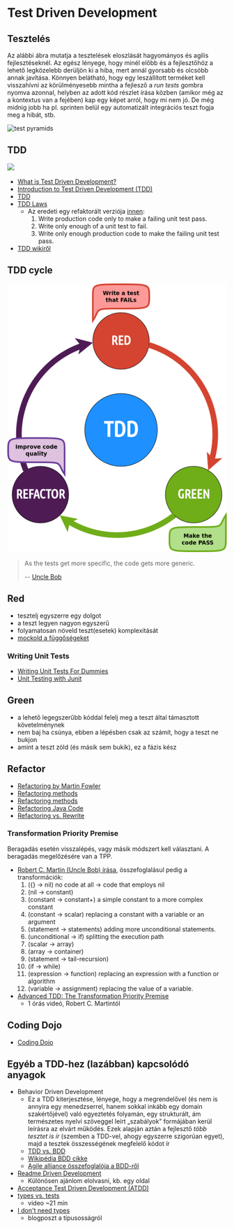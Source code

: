 # Test Driven Development

<!-- toc -->


## Tesztelés

Az alábbi ábra mutatja a tesztelések eloszlását hagyományos és agilis fejlesztéseknél. Az egész lényege, hogy minél előbb és a fejlesztőhöz a lehető legközelebb derüljön ki a hiba, mert annál gyorsabb és olcsóbb annak javítása. Könnyen belátható, hogy egy leszállított terméket kell visszahívni az körülményesebb mintha a fejlesző a _run tests_ gombra nyomva azonnal, helyben az adott kód részlet írása közben (amikor még az a kontextus van a fejében) kap egy képet arról, hogy mi nem jó.
De még midnig jobb ha pl. sprinten belül egy automatizált integrációs teszt fogja meg a hibát, stb.

![test pyramids](http://www.adapttransformation.com/wp-content/uploads/flippyramid.png)


## TDD

![](https://miro.medium.com/max/988/0*rxhD9QmJ6dBghRj1.)

- [What is Test Driven Development?](https://www.guru99.com/test-driven-development.html)
- [Introduction to Test Driven Development (TDD)](http://agiledata.org/essays/tdd.html)
- [TDD](https://www.agilealliance.org/glossary/tdd)
- [TDD Laws](http://butunclebob.com/ArticleS.UncleBob.TheThreeRulesOfTdd)
    - Az eredeti egy refaktorált verziója [innen](http://www.javiersaldana.com/articles/tech/refactoring-the-three-laws-of-tdd):
        1. Write production code only to make a failing unit test pass.
        2. Write only enough of a unit test to fail.
        3. Write only enough production code to make the failing unit test pass.
- [TDD wikiről](https://en.wikipedia.org/wiki/Test-driven_development)


## TDD cycle

<!-- ![](https://miro.medium.com/max/978/1*jFw7ZZMoVcsEYM_fS33DBA.gif) -->

![](../images/tdd.png "TDD mantra: red, green, refactor")

> As the tests get more specific, the code gets more generic.
>
> -- [Uncle Bob](https://sites.google.com/site/unclebobconsultingllc/home/articles/as-the-tests-get-more-specific-the-code-gets-more-generic)


## Red

- tesztelj egyszerre egy dolgot
- a teszt legyen nagyon egyszerű
- folyamatosan növeld teszt(esetek) komplexitását
- [mockold a függőségeket](./legacy_code.html#mocking)


### Writing Unit Tests

- [Writing Unit Tests For Dummies](https://medium.com/@justborromeo/writing-unit-tests-for-dummies-e4282bbfef7c)
- [Unit Testing with Junit](http://www.vogella.com/tutorials/JUnit/article.html)


## Green

- a lehető legegszerűbb kóddal felelj meg a teszt által támasztott követelménynek
- nem baj ha csúnya, ebben a lépésben csak az számít, hogy a teszt ne bukjon
- amint a teszt zöld (és másik sem bukik), ez a fázis kész

## Refactor

- [Refactoring by Martin Fowler](https://martinfowler.com/books/refactoring.html)
- [Refactoring methods](https://web.archive.org/web/20170606150219/http://www.integralist.co.uk/posts/refactoring-techniques.html)
- [Refactoring methods](https://refactoring.com/catalog/)
- [Refactoring Java Code](http://www.methodsandtools.com/archive/archive.php?id=4)
- [Refactoring vs. Rewrite](https://www.targetprocess.com/blog/2009/11/refactoring-vs-rewrite/)


### Transformation Priority Premise

Beragadás esetén visszalépés, vagy másik módszert kell választani. A beragadás megelőzésére van a TPP.

- [Robert C. Martin (Uncle Bob) írása](https://blog.cleancoder.com/uncle-bob/2013/05/27/TheTransformationPriorityPremise.html), összefoglalásul pedig a transformációk:
    1. ({} -> nil) no code at all -> code that employs nil
    2. (nil -> constant)
    3. (constant -> constant+) a simple constant to a more complex constant
    4. (constant -> scalar) replacing a constant with a variable or an argument
    5. (statement -> statements) adding more unconditional statements.
    6. (unconditional -> if) splitting the execution path
    7. (scalar -> array)
    8. (array -> container)
    9. (statement -> tail-recursion)
    10. (if -> while)
    11. (expression -> function) replacing an expression with a function or algorithm
    12. (variable -> assignment) replacing the value of a variable.
- [Advanced TDD: The Transformation Priority Premise](https://vimeo.com/97516288)
    - 1 órás videó, Robert C. Martintól


## Coding Dojo

- [Coding Dojo](https://medium.com/@lucascaixeta/coding-dojo-4e0b1ea69735)


## Egyéb a TDD-hez (lazábban) kapcsolódó anyagok

- Behavior Driven Development
    - Ez a TDD kiterjesztése, lényege, hogy a megrendelővel (és nem is annyira egy menedzserrel, hanem sokkal inkább egy domain szakértőjével) való egyeztetés folyamán, egy strukturált, ám természetes nyelvi szöveggel leírt „szabályok” formájában kerül leírásra az elvárt működés. Ezek alapján aztán a fejlesztő _több tesztet is ír_ (szemben a TDD-vel, ahogy egyszerre szigorúan egyet), majd a tesztek összességének megfelelő kódot ír
    - [TDD vs. BDD](https://www.toptal.com/freelance/your-boss-won-t-appreciate-tdd-try-bdd)
    - [Wikipédia BDD cikke](https://en.wikipedia.org/wiki/Behavior-driven_development)
    - [Agile alliance összefoglalója a BDD-ről](https://www.agilealliance.org/glossary/bdd/)
- [Readme Driven Development](http://tom.preston-werner.com/2010/08/23/readme-driven-development.html)
    - Különösen ajánlom elolvasni, kb. egy oldal
- [Acceptance Test Driven Development (ATDD)](http://www.methodsandtools.com/archive/archive.php?id=72)
- [types vs. tests](https://www.destroyallsoftware.com/talks/ideology)
    - video ~21 min
- [I don't need types](https://dmerej.info/blog/post/trying-mypy/)
    - blogposzt a típusosságról

<!--
https://diveintopython3.net/unit-testing.html
![](https://www.agilecoachjournal.com/wp-content/uploads/2014/01/AgileTestingPyramid2.jpg)
-->
